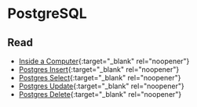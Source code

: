 # PostgreSQL

## Read

* [Inside a Computer](https://edu.gcfglobal.org/en/computerbasics/inside-a-computer/1/){:target="_blank" rel="noopener"}
* [Postgres Insert](https://www.postgresqltutorial.com/postgresql-insert/){:target="_blank" rel="noopener"}
* [Postgres Select](https://www.postgresqltutorial.com/postgresql-select/){:target="_blank" rel="noopener"}
* [Postgres Update](https://www.postgresqltutorial.com/postgresql-update/){:target="_blank" rel="noopener"}
* [Postgres Delete](https://www.postgresqltutorial.com/postgresql-delete/){:target="_blank" rel="noopener"}
